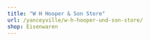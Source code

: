 ```yaml
---
title: "W H Hooper & Son Store"
url: /yanceyville/w-h-hooper-und-son-store/
shop: Eisenwaren
---
```

